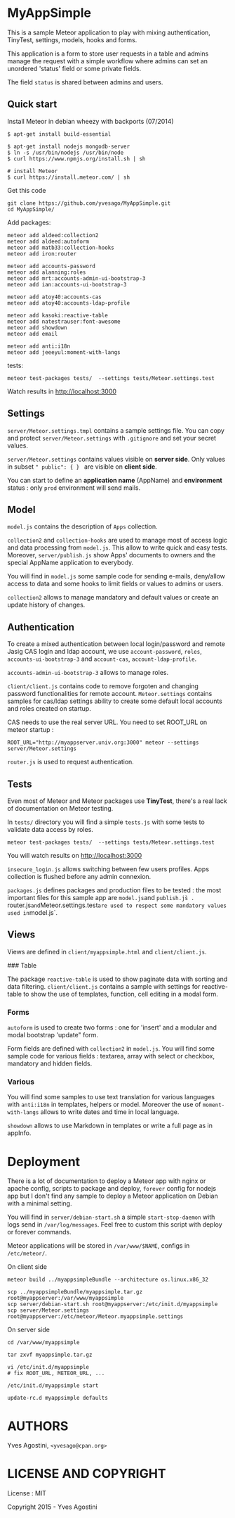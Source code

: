 # MyAppSimple

This is a sample Meteor application to play with mixing authentication, TinyTest, settings, models, hooks and forms.

This application is a form to store user requests in a table and admins manage the request with a simple workflow where admins can set an unordered 'status' field or some private fields.

The field `status` is shared between admins and users.

## Quick start

Install Meteor in debian wheezy with backports (07/2014)

```
$ apt-get install build-essential

$ apt-get install nodejs mongodb-server
$ ln -s /usr/bin/nodejs /usr/bin/node
$ curl https://www.npmjs.org/install.sh | sh

# install Meteor
$ curl https://install.meteor.com/ | sh
```

Get this code
```
git clone https://github.com/yvesago/MyAppSimple.git
cd MyAppSimple/
```


Add packages:
```
meteor add aldeed:collection2
meteor add aldeed:autoform
meteor add matb33:collection-hooks
meteor add iron:router

meteor add accounts-password
meteor add alanning:roles
meteor add mrt:accounts-admin-ui-bootstrap-3
meteor add ian:accounts-ui-bootstrap-3

meteor add atoy40:accounts-cas
meteor add atoy40:accounts-ldap-profile

meteor add kasoki:reactive-table
meteor add natestrauser:font-awesome
meteor add showdown
meteor add email

meteor add anti:i18n
meteor add jeeeyul:moment-with-langs
```

tests:
```
meteor test-packages tests/  --settings tests/Meteor.settings.test
```

Watch results in <http://localhost:3000>


## Settings

`server/Meteor.settings.tmpl` contains a sample settings file. You can copy and protect `server/Meteor.settings` with `.gitignore` and set your secret values.

`server/Meteor.settings` contains values visible on **server side**. Only values in subset `" public": { } ` are visible on **client side**.

You can start to define an **application name** (AppName) and **environment** status : only `prod` environment will send mails.



## Model

`model.js` contains the description of `Apps` collection.

`collection2` and `collection-hooks` are used to manage most of access logic and data processing from `model.js`. This allow to write quick and easy tests.  Moreover, `server/publish.js` show Apps' documents to owners and the special AppName application to everybody.

You will find in `model.js` some sample code for sending e-mails, deny/allow access to data and some hooks to limit fields or values to admins or users.

`collection2` allows to manage mandatory and default values or create an update history of changes.



## Authentication

To create a mixed authentication between local login/password and remote Jasig CAS login and ldap account, we use 
`account-password`,  `roles`,  `accounts-ui-bootstrap-3` and `account-cas`, `account-ldap-profile`.

`accounts-admin-ui-bootstrap-3` allows to manage roles.

`client/client.js` contains code to remove forgoten and changing password functionalities for remote account. `Meteor.settings` contains samples for cas/ldap settings ability to create some default local accounts and roles created on startup.

CAS needs to use the real server URL. You need to set ROOT_URL on meteor startup : 
```
ROOT_URL="http://myappserver.univ.org:3000" meteor --settings server/Meteor.settings
```

`router.js` is used to request authentication.

## Tests

Even most of Meteor and Meteor packages use **TinyTest**, there's a real lack of documentation on Meteor testing. 

In `tests/` directory you will find a simple `tests.js` with some tests to validate data access by roles.

```
meteor test-packages tests/  --settings tests/Meteor.settings.test
```

You will watch results on <http://localhost:3000>


`insecure_login.js` allows switching between few users profiles. Apps collection is flushed before any admin connexion.

`packages.js` defines packages and production files to be tested : the most important files for this sample app are `model.js`and `publish.js̀ . `router.js` and `Meteor.settings.test` are used to respect some mandatory values used in `model.js`.


## Views 

Views are defined in `client/myappsimple.html` and `client/client.js`.

### Table


The package `reactive-table` is used to show paginate data with sorting and data filtering. `client/client.js` contains a sample with settings for reactive-table to show the use of templates, function, cell editing in a modal form.

### Forms

`autoform` is used to create two forms : one for 'insert' and a modular and modal bootstrap 'update" form.

Form fields are defined with `collection2` in `model.js`. You will find some sample code for various fields : textarea,  array with select or checkbox, mandatory and hidden fields.

### Various

You will find some samples to use text translation for various languages with `anti:i18n` in templates, helpers or model. Moreover the use of `moment-with-langs` allows to write dates and time in local language. 

`showdown` allows to use Markdown in templates or write a full page as in appInfo.

# Deployment

There is a lot of documentation to deploy a Meteor app with nginx or apache config, scripts to package and deploy, `forever` config for nodejs app but I don't find any sample to deploy a Meteor application on Debian with a minimal setting.

You will find in `server/debian-start.sh` a simple `start-stop-daemon` with logs send in `/var/log/messages`. Feel free to custom this script with deploy or forever commands.

Meteor applications will be stored in `/var/www/$NAME`, configs in `/etc/meteor/`.

On client side
```
meteor build ../myappsimpleBundle --architecture os.linux.x86_32

scp ../myappsimpleBundle/myappsimple.tar.gz root@myappserver:/var/www/myappsimple
scp server/debian-start.sh root@myappserver:/etc/init.d/myappsimple
scp server/Meteor.settings root@myappserver:/etc/meteor/Meteor.myappsimple.settings
```

On server side
```
cd /var/www/myappsimple

tar zxvf myappsimple.tar.gz

vi /etc/init.d/myappsimple
# fix ROOT_URL, METEOR_URL, ...

/etc/init.d/myappsimple start

update-rc.d myappsimple defaults
```


# AUTHORS

Yves Agostini, `<yvesago@cpan.org>`

# LICENSE AND COPYRIGHT

License : MIT

Copyright 2015 - Yves Agostini



